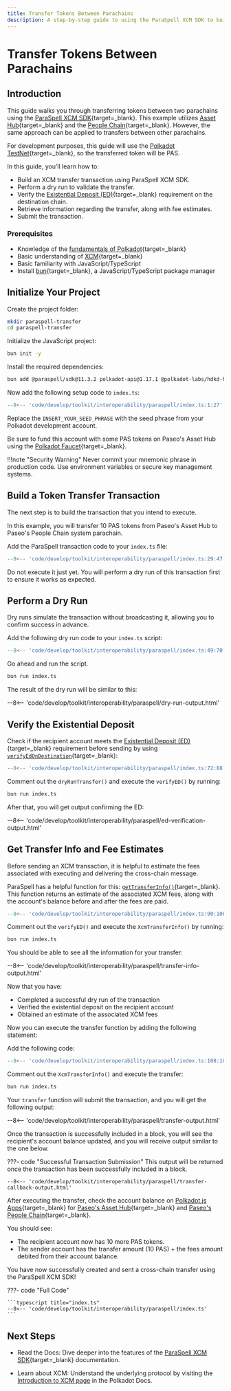 ```yaml
---
title: Transfer Tokens Between Parachains
description: A step-by-step guide to using the ParaSpell XCM SDK to build, verify, and execute a transfer from one Parachain to another.
---
```


# Transfer Tokens Between Parachains

## Introduction

This guide walks you through transferring tokens between two parachains using the [ParaSpell XCM SDK](https://paraspell.github.io/docs/){target=\_blank}. This example utilizes [Asset Hub](/polkadot-protocol/architecture/system-chains/asset-hub/){target=\_blank} and the [People Chain](/polkadot-protocol/architecture/system-chains/people/){target=\_blank}. However, the same approach can be applied to transfers between other parachains.

For development purposes, this guide will use the [Polkadot TestNet](/develop/networks/#paseo){target=\_blank}, so the transferred token will be PAS.

In this guide, you’ll learn how to:

- Build an XCM transfer transaction using ParaSpell XCM SDK.
- Perform a dry run to validate the transfer.
- Verify the [Existential Deposit (ED)](/polkadot-protocol/glossary/#existential-deposit){target=\_blank} requirement on the destination chain.
- Retrieve information regarding the transfer, along with fee estimates.
- Submit the transaction.

### Prerequisites

- Knowledge of the [fundamentals of Polkadot](/polkadot-protocol/parachain-basics/){target=\_blank}
- Basic understanding of [XCM](/develop/interoperability/intro-to-xcm/){target=\_blank}
- Basic familiarity with JavaScript/TypeScript
- Install [bun](https://bun.com/docs/installation){target=\_blank}, a JavaScript/TypeScript package manager

## Initialize Your Project

Create the project folder:

```bash
mkdir paraspell-transfer
cd paraspell-transfer
```

Initialize the JavaScript project:

```bash
bun init -y
```

Install the required dependencies:

```bash
bun add @paraspell/sdk@11.3.2 polkadot-api@1.17.1 @polkadot-labs/hdkd-helpers@0.0.25 @polkadot-labs/hdkd@0.0.24
```

Now add the following setup code to `index.ts`:

```ts title="index.ts"
--8<-- 'code/develop/toolkit/interoperability/paraspell/index.ts:1:27'
```

Replace the `INSERT_YOUR_SEED_PHRASE` with the seed phrase from your Polkadot development account.

Be sure to fund this account with some PAS tokens on Paseo's Asset Hub using the [Polkadot Faucet](https://faucet.polkadot.io/?parachain=1000){target=\_blank}.

!!!note "Security Warning"
    Never commit your mnemonic phrase in production code. Use environment variables or secure key management systems.

## Build a Token Transfer Transaction

The next step is to build the transaction that you intend to execute.

In this example, you will transfer 10 PAS tokens from Paseo's Asset Hub to Paseo's People Chain system parachain.

Add the ParaSpell transaction code to your `index.ts` file:

```ts title="index.ts"
--8<-- 'code/develop/toolkit/interoperability/paraspell/index.ts:29:47'
```

Do not execute it just yet. You will perform a dry run of this transaction first to ensure it works as expected.

## Perform a Dry Run

Dry runs simulate the transaction without broadcasting it, allowing you to confirm success in advance.

Add the following dry run code to your `index.ts` script:

```ts title="index.ts"
--8<-- 'code/develop/toolkit/interoperability/paraspell/index.ts:49:70'
```
Go ahead and run the script.

```bash
bun run index.ts
```

The result of the dry run will be similar to this:

--8<-- 'code/develop/toolkit/interoperability/paraspell/dry-run-output.html'

## Verify the Existential Deposit

Check if the recipient account meets the [Existential Deposit (ED)](/polkadot-protocol/glossary/#existential-deposit){target=\_blank} requirement before sending by using [`verifyEdOnDestination`](https://paraspell.github.io/docs/sdk/xcmUtils.html#verify-ed-on-destination){target=\_blank}:

```ts title="index.ts"
--8<-- 'code/develop/toolkit/interoperability/paraspell/index.ts:72:88'
```
Comment out the `dryRunTransfer()` and execute the `verifyED()` by running:

```bash
bun run index.ts
```

After that, you will get output confirming the ED:

--8<-- 'code/develop/toolkit/interoperability/paraspell/ed-verification-output.html'

## Get Transfer Info and Fee Estimates

Before sending an XCM transaction, it is helpful to estimate the fees associated with executing and delivering the cross-chain message.

ParaSpell has a helpful function for this: [`getTransferInfo()`](https://paraspell.github.io/docs/sdk/xcmUtils.html#xcm-transfer-info){target=\_blank}. This function returns an estimate of the associated XCM fees, along with the account's balance before and after the fees are paid.

```ts title="index.ts"
--8<-- 'code/develop/toolkit/interoperability/paraspell/index.ts:90:106'
```

Comment out the `verifyED()` and execute the `XcmTransferInfo()` by running:

```bash
bun run index.ts
```

You should be able to see all the information for your transfer:

--8<-- 'code/develop/toolkit/interoperability/paraspell/transfer-info-output.html'

Now that you have:

- Completed a successful dry run of the transaction
- Verified the existential deposit on the recipient account
- Obtained an estimate of the associated XCM fees

Now you can execute the transfer function by adding the following statement:

Add the following code:

```typescript title="index.ts"
--8<-- 'code/develop/toolkit/interoperability/paraspell/index.ts:108:108'
```

Comment out the `XcmTransferInfo()` and execute the transfer:

```bash
bun run index.ts
```

Your `transfer` function will submit the transaction, and you will get the following output:

--8<-- 'code/develop/toolkit/interoperability/paraspell/transfer-output.html'

Once the transaction is successfully included in a block, you will see the recipient's account balance updated, and you will receive output similar to the one below.

???- code "Successful Transaction Submission"
    This output will be returned once the transaction has been successfully included in a block.

    --8<-- 'code/develop/toolkit/interoperability/paraspell/transfer-callback-output.html'

After executing the transfer, check the account balance on [Polkadot.js Apps](https://polkadot.js.org/apps/?rpc=wss%3A%2F%2Fsys.turboflakes.io%2Fasset-hub-paseo){target=\_blank} for [Paseo's Asset Hub](https://polkadot.js.org/apps/?rpc=wss%3A%2F%2Fsys.turboflakes.io%2Fasset-hub-paseo#/accounts){target=\_blank} and [Paseo's People Chain](https://polkadot.js.org/apps/?rpc=wss%3A%2F%2Fsys.ibp.network%2Fpeople-paseo#/accounts){target=\_blank}.

You should see:

- The recipient account now has 10 more PAS tokens.
- The sender account has the transfer amount (10 PAS) + the fees amount debited from their account balance.

You have now successfully created and sent a cross-chain transfer using the ParaSpell XCM SDK!

???- code "Full Code"

    ```typescript title="index.ts"
    --8<-- 'code/develop/toolkit/interoperability/paraspell/index.ts'
    ```

## Next Steps

- Read the Docs: Dive deeper into the features of the [ParaSpell XCM SDK](https://paraspell.github.io/docs/sdk/getting-started.html){target=\_blank} documentation.

- Learn about XCM: Understand the underlying protocol by visiting the [Introduction to XCM page](/develop/interoperability/intro-to-xcm/) in the Polkadot Docs.